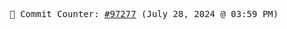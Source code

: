 <p align="center">
    <samp>
        📮 Commit Counter: <a href="https://github.com/Javascript-void0/Javascript-void0/commits/main">#97277</a> (July 28, 2024 @ 03:59 PM)
    </samp>
</p>